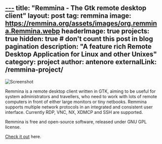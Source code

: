[---](---.md)
title: "Remmina - The Gtk remote desktop client"
layout: post
tag: remmina
image: https://remmina.org/assets/images/org.remmina.Remmina.webp
headerImage: true
projects: true
hidden: true # don't count this post in blog pagination
description: "A feature rich Remote Desktop Application for Linux and other Unixes"
category: project
author: antenore
externalLink: /remmina-project/
---

![Screenshot](https://antenore.simbiosi.org/assets/images/remmina-project-ss.webp)

Remmina is a remote desktop client written in GTK, aiming to be useful for system administrators and travellers, who need to work with lots of remote computers in front of either large monitors or tiny netbooks.
Remmina supports multiple network protocols in an integrated and consistent user interface. Currently RDP, VNC, NX, XDMCP and SSH are supported.

Remmina is free and open-source software, released under GNU GPL license.

[Check it out](http://www.remmina.org/) here.
